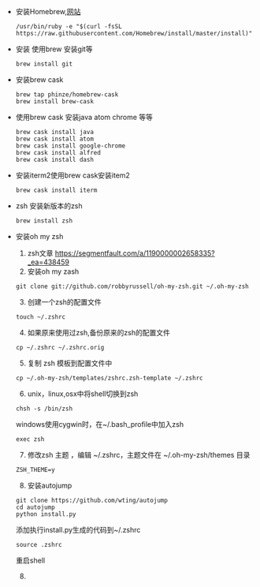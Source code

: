 - 安装Homebrew,[网站](http://brew.sh/)

  ```
  /usr/bin/ruby -e "$(curl -fsSL https://raw.githubusercontent.com/Homebrew/install/master/install)"
  ```

- 安装 使用brew 安装git等

  ```
  brew install git
  ```

- 安装brew cask

  ```
  brew tap phinze/homebrew-cask
  brew install brew-cask
  ```

- 使用brew cask 安装java atom chrome 等等

  ```
  brew cask install java
  brew cask install atom
  brew cask install google-chrome
  brew cask install alfred
  brew cask install dash
  ```

- 安装iterm2使用brew cask安装item2

  ```
  brew cask install iterm
  ```

- zsh 安装新版本的zsh

  ```
  brew install zsh
  ```

- 安装oh my zsh

  1. zsh文章 <https://segmentfault.com/a/1190000002658335?_ea=438459>
  2. 安装oh my zash

    ```
    git clone git://github.com/robbyrussell/oh-my-zsh.git ~/.oh-my-zsh
    ```

  3. 创建一个zsh的配置文件

    ```
    touch ~/.zshrc
    ```

  4. 如果原来使用过zsh,备份原来的zsh的配置文件

    ```
    cp ~/.zshrc ~/.zshrc.orig
    ```

  5. 复制 zsh 模板到配置文件中

    ```
    cp ~/.oh-my-zsh/templates/zshrc.zsh-template ~/.zshrc
    ```

  6. unix，linux,osx中将shell切换到zsh

    ```
    chsh -s /bin/zsh
    ```

    windows使用cygwin时，在~/.bash_profile中加入zsh

    ```
    exec zsh
    ```

  7. 修改zsh 主题 ，编辑 ~/.zshrc，主题文件在 ~/.oh-my-zsh/themes 目录

    ```
    ZSH_THEME=y
    ```

  8. 安装autojump

    ```
    git clone https://github.com/wting/autojump
    cd autojump
    python install.py
    ```

    添加执行install.py生成的代码到~/.zshrc

    ```
    source .zshrc
    ```

    重启shell

  8.
